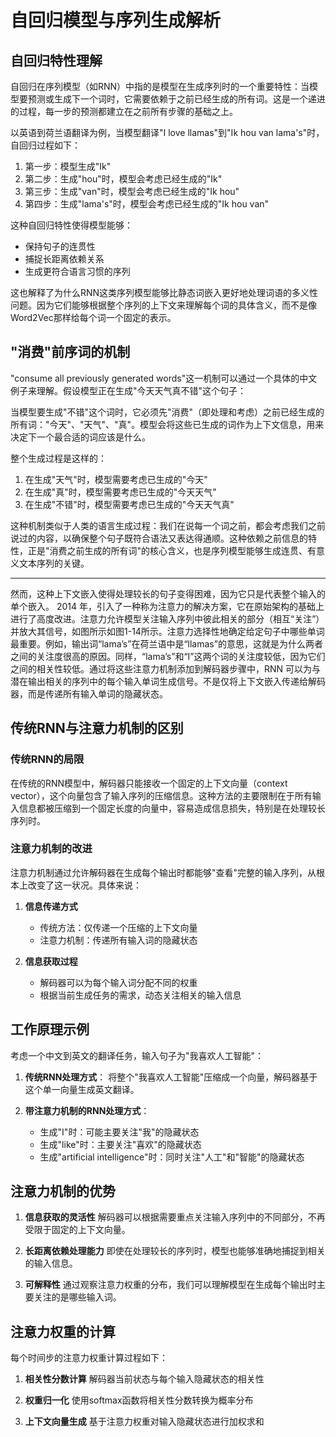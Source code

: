 # 自回归模型与序列生成解析

## 自回归特性理解

自回归在序列模型（如RNN）中指的是模型在生成序列时的一个重要特性：当模型要预测或生成下一个词时，它需要依赖于之前已经生成的所有词。这是一个递进的过程，每一步的预测都建立在之前所有步骤的基础之上。

以英语到荷兰语翻译为例，当模型翻译"I love llamas"到"Ik hou van lama's"时，自回归过程如下：

1. 第一步：模型生成"Ik"
2. 第二步：生成"hou"时，模型会考虑已经生成的"Ik"
3. 第三步：生成"van"时，模型会考虑已经生成的"Ik hou"
4. 第四步：生成"lama's"时，模型会考虑已经生成的"Ik hou van"

这种自回归特性使得模型能够：
- 保持句子的连贯性
- 捕捉长距离依赖关系
- 生成更符合语言习惯的序列

这也解释了为什么RNN这类序列模型能够比静态词嵌入更好地处理词语的多义性问题。因为它们能够根据整个序列的上下文来理解每个词的具体含义，而不是像Word2Vec那样给每个词一个固定的表示。

## "消费"前序词的机制

"consume all previously generated words"这一机制可以通过一个具体的中文例子来理解。假设模型正在生成"今天天气真不错"这个句子：

当模型要生成"不错"这个词时，它必须先"消费"（即处理和考虑）之前已经生成的所有词："今天"、"天气"、"真"。模型会将这些已生成的词作为上下文信息，用来决定下一个最合适的词应该是什么。

整个生成过程是这样的：

1. 在生成"天气"时，模型需要考虑已生成的"今天"
2. 在生成"真"时，模型需要考虑已生成的"今天天气"
3. 在生成"不错"时，模型需要考虑已生成的"今天天气真"

这种机制类似于人类的语言生成过程：我们在说每一个词之前，都会考虑我们之前说过的内容，以确保整个句子既符合语法又表达得通顺。这种依赖之前信息的特性，正是"消费之前生成的所有词"的核心含义，也是序列模型能够生成连贯、有意义文本序列的关键。

---

然而，这种上下文嵌入使得处理较长的句子变得困难，因为它只是代表整个输入的单个嵌入。 2014 年，引入了一种称为注意力的解决方案，它在原始架构的基础上进行了高度改进。注意力允许模型关注输入序列中彼此相关的部分（相互“关注”）并放大其信号，如图所示如图1-14所示。注意力选择性地确定给定句子中哪些单词最重要。例如，输出词“lama’s”在荷兰语中是“llamas”的意思，这就是为什么两者之间的关注度很高的原因。同样，“lama’s”和“I”这两个词的关注度较低，因为它们之间的相关性较低。通过将这些注意力机制添加到解码器步骤中，RNN 可以为与潜在输出相关的序列中的每个输入单词生成信号。不是仅将上下文嵌入传递给解码器，而是传递所有输入单词的隐藏状态。

## 传统RNN与注意力机制的区别

### 传统RNN的局限
在传统的RNN模型中，解码器只能接收一个固定的上下文向量（context vector），这个向量包含了输入序列的压缩信息。这种方法的主要限制在于所有输入信息都被压缩到一个固定长度的向量中，容易造成信息损失，特别是在处理较长序列时。

### 注意力机制的改进
注意力机制通过允许解码器在生成每个输出时都能够"查看"完整的输入序列，从根本上改变了这一状况。具体来说：

1. **信息传递方式**
   - 传统方法：仅传递一个压缩的上下文向量
   - 注意力机制：传递所有输入词的隐藏状态

2. **信息获取过程**
   - 解码器可以为每个输入词分配不同的权重
   - 根据当前生成任务的需求，动态关注相关的输入信息

## 工作原理示例

考虑一个中文到英文的翻译任务，输入句子为"我喜欢人工智能"：

1. **传统RNN处理方式**：
   将整个"我喜欢人工智能"压缩成一个向量，解码器基于这个单一向量生成英文翻译。

2. **带注意力机制的RNN处理方式**：
   - 生成"I"时：可能主要关注"我"的隐藏状态
   - 生成"like"时：主要关注"喜欢"的隐藏状态
   - 生成"artificial intelligence"时：同时关注"人工"和"智能"的隐藏状态

## 注意力机制的优势

1. **信息获取的灵活性**
   解码器可以根据需要重点关注输入序列中的不同部分，不再受限于固定的上下文向量。

2. **长距离依赖处理能力**
   即使在处理较长的序列时，模型也能够准确地捕捉到相关的输入信息。

3. **可解释性**
   通过观察注意力权重的分布，我们可以理解模型在生成每个输出时主要关注的是哪些输入词。

## 注意力权重的计算

每个时间步的注意力权重计算过程如下：

1. **相关性分数计算**
   解码器当前状态与每个输入隐藏状态的相关性

2. **权重归一化**
   使用softmax函数将相关性分数转换为概率分布

3. **上下文向量生成**
   基于注意力权重对输入隐藏状态进行加权求和